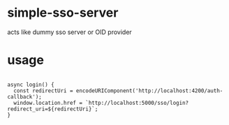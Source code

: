# simple-sso-server
acts like dummy sso server  or OID provider


# usage

<code>
async login() {
  const redirectUri = encodeURIComponent('http://localhost:4200/auth-callback');
  window.location.href = `http://localhost:5000/sso/login?redirect_uri=${redirectUri}`;
}
</code>
